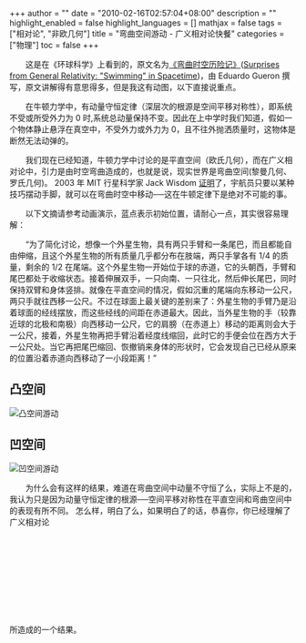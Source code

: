 +++
author = ""
date = "2010-02-16T02:57:04+08:00"
description = ""
highlight_enabled = false
highlight_languages = []
mathjax = false
tags = ["相对论", "非欧几何"]
title = "弯曲空间游动 - 广义相对论快餐"
categories = ["物理"]
toc = false
+++

　　这是在《环球科学》上看到的，原文名为[《弯曲时空历险记》](http://sa.ylib.com/MagArticle.aspx?Unit=featurearticles&id=1439)([Surprises from General Relativity: "Swimming" in Spacetime](https://www.scientificamerican.com/article/surprises-from-general-relativity/))，由 Eduardo Gueron 撰写，原文讲解得有意思得多，但是我这有动图，以下直接说重点。

　　在牛顿力学中，有动量守恒定律（深层次的根源是空间平移对称性），即系统不受或所受外力为 0 时,系统总动量保持不变。因此在上中学时我们知道，假如一个物体静止悬浮在真空中，不受外力或外力为 0，且不往外抛洒质量时，这物体是断然无法动弹的。

　　我们现在已经知道，牛顿力学中讨论的是平直空间（欧氏几何），而在广义相对论中，引力是由时空弯曲造成的，也就是说，现实世界是弯曲空间(黎曼几何、罗氏几何)。
2003 年 MIT 行星科学家 Jack Wisdom [证明](https://groups.csail.mit.edu/mac/users/wisdom/swimming.pdf)了，宇航员只要以某种技巧摆动手脚，就可以在弯曲时空中移动──这在牛顿定律下是绝对不可能的事。

　　以下文摘请参考动画演示，蓝点表示初始位置，请耐心一点，其实很容易理解：

　　“为了简化讨论，想像一个外星生物，具有两只手臂和一条尾巴，而且都能自由伸缩，且这个外星生物的所有质量几乎都分布在肢端，两只手掌各有 1/4 的质量，剩余的 1/2 在尾端。这个外星生物一开始位于球的赤道，它的头朝西，手臂和尾巴都处于收缩状态。接着伸展双手，一只向南、一只往北，然后伸长尾巴，同时保持双臂和身体竖排。就像在平直空间的情况，假如沉重的尾端向东移动一公尺，两只手就往西移一公尺。不过在球面上最关键的差别来了：外星生物的手臂乃是沿着球面的经线摆放，而这些经线的间距在赤道最大。因此，当外星生物的手（较靠近球的北极和南极）向西移动一公尺，它的肩膀（在赤道上）移动的距离则会大于一公尺，接着，外星生物再把手臂沿着经度线缩回，此时它的手便会位在西方大于一公尺处。当它再把尾巴缩回、恢撤销来身体的形状时，它会发现自己已经从原来的位置沿着赤道向西移动了一小段距离！”

## 凸空间
![凸空间游动](/img/swim-in-positively-curved-space.gif)

## 凹空间
![凹空间游动](/img/swim-in-negatively-curved-space.gif)

　　为什么会有这样的结果，难道在弯曲空间中动量不守恒了么，实际上不是的，我认为只是因为动量守恒定律的根源──空间平移对称性在平直空间和弯曲空间中的表现有所不同。
怎么样，明白了么，如果明白了的话，恭喜你，你已经理解了广义相对论

&nbsp;

&nbsp;

&nbsp;

&nbsp;

&nbsp;

所造成的一个结果。
